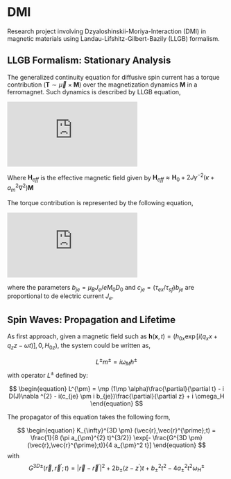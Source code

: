 # DMI
Research project involving Dzyaloshinskii-Moriya-Interaction (DMI) in magnetic materials using Landau-Lifshitz-Gilbert-Bazily (LLGB) formalism.

## LLGB Formalism: Stationary Analysis
The generalized continuity equation for diffusive spin current has a torque contribution ($\textbf{T} \sim \vec{\mu} \times \textbf{M}$) over the magnetization dynamics $\textbf{M}$ in a ferromagnet. Such dynamics is described by LLGB equation,


![my eq](https://latex.codecogs.com/gif.latex?%5Cfrac%7B%5Cpartial%20%5Ctextbf%7BM%7D%7D%7B%5Cpartial%20t%7D%20%3D%20-%20%5Cgamma%20%5Ctextbf%7BM%7D%20%5Ctimes%20%5Ctextbf%7BH%7D_%7Beff%7D%20&plus;%20%5Cfrac%7B%5Calpha%7D%7BM_0%7D%20%5Ctextbf%7BM%7D%20%5Ctimes%20%5Cfrac%7B%5Cpartial%20%5Ctextbf%7BM%7D%7D%7B%5Cpartial%20t%7D%20&plus;%20%5Ctextbf%7BT%7D)


Where $\textbf{H}_{eff}$ is the effective magnetic field given by $\textbf{H}_{eff} \approx \textbf{H}_{0} + 2 J \gamma^{-2}(\kappa + a_{m}^{2} \nabla^{2})\textbf{M}$

The torque contribution is represented by the following equation,


![my equation](https://latex.codecogs.com/gif.latex?%5Cinline%20%5Ctextbf%7BT%7D%20%3D%20%5Cfrac%7Bb_%7Bje%7D%7D%7BM_0%5E2%7D%5Ctextbf%7BM%7D%5Cleft%28%5Ctextbf%7BM%7D%20%5Ctimes%20%5Cfrac%7B%5Cpartial%20%5Ctextbf%7BM%7D%7D%7B%5Cpartial%20z%7D%20%5Cright%29%20-%20%5Cfrac%7Bc_%7Bje%7D%7D%7BM_0%7D%5Ctextbf%7BM%7D%20%5Ctimes%20%5Cfrac%7B%5Cpartial%20%5Ctextbf%7BM%7D%7D%7B%5Cpartial%20z%7D)

where the parameters $b_{je} = \mu_{B}J_{e} / eM_0 D_0$ and $c_{je} = (\tau_{ex} / \tau_{sf})b_{je}$ are proportional to de electric current $J_e$.

## Spin Waves: Propagation and Lifetime

As first approach, given a magnetic field such as $\textbf{h}(\textbf{x},t) = (h_{0x}\exp[i(q_{x}x+q_{z}z-\omega t)],0,H_{0z})$, the system could be written as,

$$
\begin{equation}
 L^{\pm} m^{\pm} = i \omega_{M} h^{\pm}
\end{equation}
$$
with operator $L^{\pm}$ defined by:

$$
\begin{equation}
 L^{\pm} = \mp (1\mp \alpha)\frac{\partial}{\partial t} - i D(J)\nabla ^{2} - i(c_{je} \pm i b_{je})\frac{\partial}{\partial z} + i \omega_H
\end{equation}
$$

The propagator of this equation takes the following form,

$$
\begin{equation}
K_{\infty}^{3D \pm} (\vec{r},\vec{r}^{\prime};t)
= \frac{1}{8 (\pi a_{\pm}^{2} t)^{3/2}} \exp[- \frac{G^{3D \pm}(\vec{r},\vec{r}^{\prime};t)}{4 a_{\pm}^2 t}]
\end{equation}
$$
with
$$
G^{3D \pm}(\vec{r},\vec{r}^{\prime};t) = |\vec{r} - \vec{r}^{\prime}|^2 + 2b_{\pm}(z-z^\prime)t + b_{\pm}^2 t^2 - 4a_{\pm}^2 t^2 \omega_{H}^{\pm}
$$
